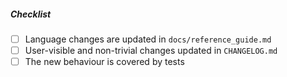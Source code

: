 <!--
Please provide a description of your change below this comment.

Then please complete the checklist.
-->

##### Checklist

- [ ] Language changes are updated in `docs/reference_guide.md`
- [ ] User-visible and non-trivial changes updated in `CHANGELOG.md`
- [ ] The new behaviour is covered by tests
